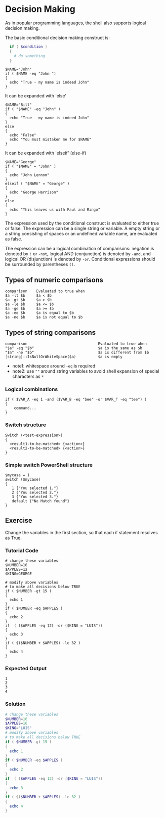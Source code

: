 # Decision Making

As in popular programming languages, the shell also supports logical decision making.

The basic conditional decision making construct is:

```powershell
  if ( $condition )
  {
    # do something
  }
```

    $NAME="John"
    if ( $NAME -eq "John ")
    {
      echo "True - my name is indeed John"
    }

It can be expanded with 'else'

    $NAME="Bill"
    if ( "$NAME" -eq "John" )
    {
      echo "True - my name is indeed John"
    }
    else
    {
      echo "False"
      echo "You must mistaken me for $NAME"
    }

It can be expanded with 'elseif' (else-if)

    $NAME="George"
    if ( "$NAME" = "John" )
    {
      echo "John Lennon"
    }
    elseif ( "$NAME" = "George" ) 
    {
      echo "George Harrison"
    }
    else
    {
      echo "This leaves us with Paul and Ringo"
    }

The expression used by the conditional construct is evaluated to either true or false.
The expression can be a single string or variable. A empty string or a string consisting of spaces or an undefined variable name, are evaluated as false.

The expression can be a logical combination of comparisons: negation is denoted by `!` or `-not`, logical AND (conjunction) is denoted by `-and`, and logical OR (disjunction) is denoted by `-or`. Conditional expressions should be surrounded by parentheses `()`.

## Types of numeric comparisons

    comparison    Evaluated to true when
    $a -lt $b     $a < $b
    $a -gt $b     $a > $b
    $a -le $b     $a <= $b
    $a -ge $b     $a >= $b
    $a -eq $b     $a is equal to $b
    $a -ne $b     $a is not equal to $b

## Types of string comparisons

    comparison                                Evaluated to true when
    "$a" -eq "$b"                             $a is the same as $b
    "$a" -ne "$b"                             $a is different from $b
    [string]::IsNullOrWhiteSpace($a)          $a is empty

- note1: whitespace around `-eq` is required
- note2: use `""` around string variables to avoid shell expansion of special characters as `*`

### Logical combinations

    if ( $VAR_A -eq 1 -and ($VAR_B -eq "bee" -or $VAR_T -eq "tee") ) 
    {
        command...
    }

### Switch structure

    Switch (<test-expression>)
    {
      <result1-to-be-matched> {<action>}
      <result2-to-be-matched> {<action>}
    }

### Simple switch PowerShell structure

    $mycase = 1
    switch ($mycase)
    {
       1 {"You selected 1."}
       2 {"You selected 2."}
       3 {"You selected 3."}
       default {"No Match found"}
    }

## Exercise

Change the variables in the first section, so that each if statement resolves as True.

### Tutorial Code

    # change these variables
    $NUMBER=10
    $APPLES=12
    $KING=GEORGE

    # modify above variables
    # to make all decisions below TRUE
    if ( $NUMBER -gt 15 ) 
    {
      echo 1
    }
    if ( $NUMBER -eq $APPLES )
    {
      echo 2
    }
    if  ( ($APPLES -eq 12) -or ($KING = "LUIS"))
    {
      echo 3
    }
    if ( $($NUMBER + $APPLES) -le 32 )
    {
      echo 4
    }

### Expected Output

    1
    2
    3
    4

### Solution

```powershell
# change these variables
$NUMBER=16
$APPLES=16
$KING="LUIS"
# modify above variables
# to make all decisions below TRUE
if ( $NUMBER -gt 15 ) 
{
  echo 1
}
if ( $NUMBER -eq $APPLES )
{
  echo 2
}
if  ( ($APPLES -eq 12) -or ($KING = "LUIS"))
{
  echo 3
}
if ( $($NUMBER + $APPLES) -le 32 )
{
  echo 4
}
```
